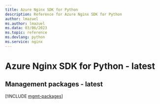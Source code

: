 ```yaml
---
title: Azure Nginx SDK for Python
description: Reference for Azure Nginx SDK for Python
author: lmazuel
ms.author: lmazuel
ms.data: 03/06/2023
ms.topic: reference
ms.devlang: python
ms.service: nginx
---
```

# Azure Nginx SDK for Python - latest

## Management packages - latest
[!INCLUDE [mgmt-packages](nginx-mgmt-index.md)]
